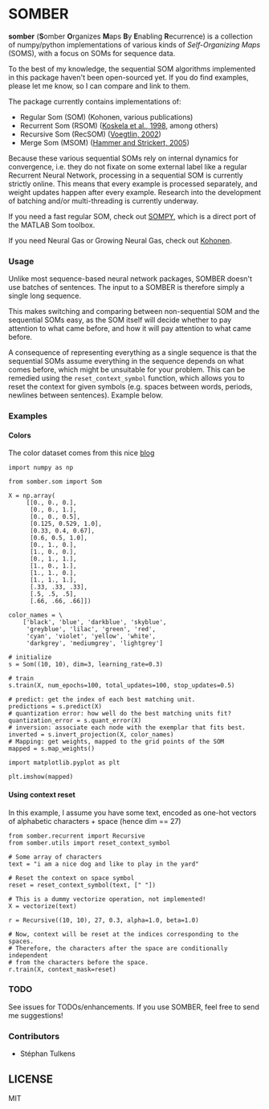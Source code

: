 # **SOMBER**

**somber** (**S**omber **O**rganizes **M**aps **B**y **E**nabling **R**ecurrence) is a collection of numpy/python implementations of various kinds of _Self-Organizing Maps_ (SOMS), with a focus on SOMs for sequence data.

To the best of my knowledge, the sequential SOM algorithms implemented in this package haven't been open-sourced yet. If you do find examples, please let me know, so I can compare and link to them.

The package currently contains implementations of:

  * Regular Som (SOM) (Kohonen, various publications)
  * Recurrent Som (RSOM) ([Koskela et al., 1998](http://ieeexplore.ieee.org/document/725861/), among others)
  * Recursive Som (RecSOM) ([Voegtlin, 2002](http://www.sciencedirect.com/science/article/pii/S0893608002000722))
  * Merge Som (MSOM) ([Hammer and Strickert, 2005](http://www.sciencedirect.com/science/article/pii/S0925231204005107))

Because these various sequential SOMs rely on internal dynamics for convergence, i.e. they do not fixate on some external label like a regular Recurrent Neural Network, processing in a sequential SOM is currently strictly online. This means that every example is processed separately, and weight updates happen after every example. Research into the development of batching and/or multi-threading is currently underway.

If you need a fast regular SOM, check out [SOMPY](https://github.com/sevamoo/SOMPY), which is a direct port of the MATLAB Som toolbox.

If you need Neural Gas or Growing Neural Gas, check out [Kohonen](https://github.com/lmjohns3/kohonen).

### Usage

Unlike most sequence-based neural network packages, SOMBER doesn't use batches of sentences. The input to a SOMBER is therefore simply a single long sequence.

This makes switching and comparing between non-sequential SOM and the sequential SOMs easy, as the SOM itself will decide whether to pay attention to what came before, and how it will pay attention to what came before.

A consequence of representing everything as a single sequence is that the sequential SOMs assume everything in the sequence depends on what comes before, which might be unsuitable for your problem. This can be remedied using the `reset_context_symbol` function, which allows you to reset the context for given symbols (e.g. spaces between words, periods, newlines between sentences). Example below.

### Examples

#### Colors

The color dataset comes from this nice [blog]( https://codesachin.wordpress.com/2015/11/28/self-organizing-maps-with-googles-tensorflow/
)

```python3
import numpy as np

from somber.som import Som

X = np.array(
     [[0., 0., 0.],
      [0., 0., 1.],
      [0., 0., 0.5],
      [0.125, 0.529, 1.0],
      [0.33, 0.4, 0.67],
      [0.6, 0.5, 1.0],
      [0., 1., 0.],
      [1., 0., 0.],
      [0., 1., 1.],
      [1., 0., 1.],
      [1., 1., 0.],
      [1., 1., 1.],
      [.33, .33, .33],
      [.5, .5, .5],
      [.66, .66, .66]])

color_names = \
    ['black', 'blue', 'darkblue', 'skyblue',
     'greyblue', 'lilac', 'green', 'red',
     'cyan', 'violet', 'yellow', 'white',
     'darkgrey', 'mediumgrey', 'lightgrey']

# initialize
s = Som((10, 10), dim=3, learning_rate=0.3)

# train
s.train(X, num_epochs=100, total_updates=100, stop_updates=0.5)

# predict: get the index of each best matching unit.
predictions = s.predict(X)
# quantization error: how well do the best matching units fit?
quantization_error = s.quant_error(X)
# inversion: associate each node with the exemplar that fits best.
inverted = s.invert_projection(X, color_names)
# Mapping: get weights, mapped to the grid points of the SOM
mapped = s.map_weights()

import matplotlib.pyplot as plt

plt.imshow(mapped)

```

#### Using context reset

In this example, I assume you have some text, encoded as one-hot vectors
of alphabetic characters + space (hence dim == 27)

```python3
from somber.recurrent import Recursive
from somber.utils import reset_context_symbol

# Some array of characters
text = "i am a nice dog and like to play in the yard"

# Reset the context on space symbol
reset = reset_context_symbol(text, [" "])

# This is a dummy vectorize operation, not implemented!
X = vectorize(text)

r = Recursive((10, 10), 27, 0.3, alpha=1.0, beta=1.0)

# Now, context will be reset at the indices corresponding to the spaces.
# Therefore, the characters after the space are conditionally independent
# from the characters before the space.
r.train(X, context_mask=reset)

```

### TODO

See issues for TODOs/enhancements. If you use SOMBER, feel free to send me suggestions!

### Contributors

* Stéphan Tulkens

## LICENSE

MIT
